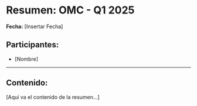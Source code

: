 # Resumen: OMC - Q1 2025

**Fecha:** [Insertar Fecha]

## Participantes:
* [Nombre]

---

## Contenido:

[Aquí va el contenido de la resumen...]